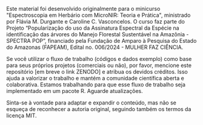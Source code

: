 Este material foi desenvolvido originalmente para o minicurso "Espectroscopia em Herbário com MicroNIR: Teoria e Prática", ministrado por Flávia M. Durgante e Caroline C. Vasconcelos. O curso faz parte do Projeto “Popularização do uso da Assinatura Espectral da Espécie na identificação das árvores do Manejo Florestal Sustentável na Amazônia - SPECTRA POP”, financiado pela Fundação de Amparo à Pesquisa do Estado do Amazonas (FAPEAM), Edital no. 006/2024 - MULHER FAZ CIÊNCIA.

Se você utilizar o fluxo de trabalho (códigos e dados exemplo) como base para seus próprios projetos (comerciais ou não), por favor, mencione este repositório [em breve o link ZENODO] e atribua os devidos créditos. Isso ajuda a valorizar o trabalho e mantém a comunidade científica aberta e colaborativa. Estamos trabalhando para que esse fluxo de trabalho seja implementado em um pacote R. Aguarde atualizações.

Sinta-se à vontade para adaptar e expandir o conteúdo, mas não se esqueça de reconhecer a autoria original, seguindo também os termos da licença MIT.
